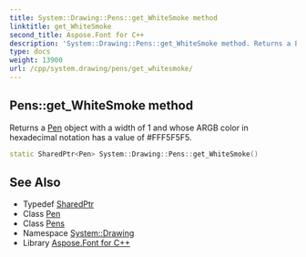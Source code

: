 ```yaml
---
title: System::Drawing::Pens::get_WhiteSmoke method
linktitle: get_WhiteSmoke
second_title: Aspose.Font for C++
description: 'System::Drawing::Pens::get_WhiteSmoke method. Returns a Pen object with a width of 1 and whose ARGB color in hexadecimal notation has a value of #FFF5F5F5 in C++.'
type: docs
weight: 13900
url: /cpp/system.drawing/pens/get_whitesmoke/
---
```

## Pens::get_WhiteSmoke method


Returns a [Pen](../../pen/) object with a width of 1 and whose ARGB color in hexadecimal notation has a value of #FFF5F5F5.

```cpp
static SharedPtr<Pen> System::Drawing::Pens::get_WhiteSmoke()
```

## See Also

* Typedef [SharedPtr](../../../system/sharedptr/)
* Class [Pen](../../pen/)
* Class [Pens](../)
* Namespace [System::Drawing](../../)
* Library [Aspose.Font for C++](../../../)
